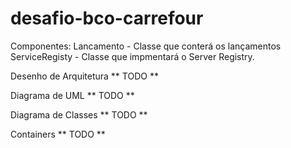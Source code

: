 # desafio-bco-carrefour

Componentes:
  Lancamento - Classe que conterá os lançamentos
  ServiceRegisty - Classe que impmentará o Server Registry.

Desenho de Arquitetura
** TODO **

Diagrama de UML
** TODO **

Diagrama de Classes
** TODO **

Containers
** TODO **
